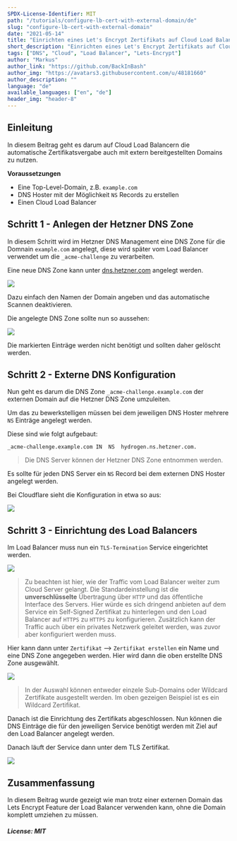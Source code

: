 ```yaml
---
SPDX-License-Identifier: MIT
path: "/tutorials/configure-lb-cert-with-external-domain/de"
slug: "configure-lb-cert-with-external-domain"
date: "2021-05-14"
title: "Einrichten eines Let's Encrypt Zertifikats auf Cloud Load Balancern mit externer Domain"
short_description: "Einrichten eines Let's Encrypt Zertifikats auf Cloud Load Balancern ohne den DNS Hoster zu wechseln."
tags: ["DNS", "Cloud", "Load Balancer", "Lets-Encrypt"]
author: "Markus"
author_link: "https://github.com/BackInBash"
author_img: "https://avatars3.githubusercontent.com/u/48181660"
author_description: ""
language: "de"
available_languages: ["en", "de"]
header_img: "header-8"
---
```


## Einleitung

In diesem Beitrag geht es darum auf Cloud Load Balancern die automatische Zertifikatsvergabe auch mit extern bereitgestellten Domains zu nutzen.

**Voraussetzungen**

+ Eine Top-Level-Domain, z.B. `example.com`
+ DNS Hoster mit der Möglichkeit `NS` Records zu erstellen
+ Einen Cloud Load Balancer

## Schritt 1 - Anlegen der Hetzner DNS Zone

In diesem Schritt wird im Hetzner DNS Management eine DNS Zone für die Domnain `example.com` angelegt, diese wird später vom Load Balancer verwendet um die `_acme-challenge` zu verarbeiten.

Eine neue DNS Zone kann unter [dns.hetzner.com](https://dns.hetzner.com) angelegt werden. 

![](createDNSZone.png)

Dazu einfach den Namen der Domain angeben und das automatische Scannen deaktivieren.

Die angelegte DNS Zone sollte nun so aussehen:

![](beforeDelete.png)

Die markierten Einträge werden nicht benötigt und sollten daher gelöscht werden. 

## Schritt 2 - Externe DNS Konfiguration

Nun geht es darum die DNS Zone `_acme-challenge.example.com` der externen Domain auf die Hetzner DNS Zone umzuleiten.

Um das zu bewerkstelligen müssen bei dem jeweiligen DNS Hoster mehrere `NS` Einträge angelegt werden.

Diese sind wie folgt aufgebaut:

```Console
_acme-challenge.example.com	IN	NS	hydrogen.ns.hetzner.com.
```

> Die DNS Server können der Hetzner DNS Zone entnommen werden.

Es sollte für jeden DNS Server ein `NS` Record bei dem externen DNS Hoster angelegt werden.

Bei Cloudflare sieht die Konfiguration in etwa so aus:

![](cloudflare.png)

## Schritt 3 - Einrichtung des Load Balancers

Im Load Balancer muss nun ein `TLS-Termination` Service eingerichtet werden.

![](termination.png)

> Zu beachten ist hier, wie der Traffic vom Load Balancer weiter zum Cloud Server gelangt. Die Standardeinstellung ist die **unverschlüsselte** Übertragung über `HTTP` und das öffentliche Interface des Servers. Hier würde es sich dringend anbieten auf dem Service ein Self-Signed Zertifikat zu hinterlegen und den Load Balancer auf `HTTPS` zu `HTTPS` zu konfigurieren. Zusätzlich kann der Traffic auch über ein privates Netzwerk geleitet werden, was zuvor aber konfiguriert werden muss.

Hier kann dann unter `Zertifikat` --> `Zertifikat erstellen`
ein Name und eine DNS Zone angegeben werden. Hier wird dann die oben erstellte DNS Zone ausgewählt.

![](createCert.png)

> In der Auswahl können entweder einzele Sub-Domains oder Wildcard Zertifikate ausgestellt werden. Im oben gezeigen Beispiel ist es ein Wildcard Zertifikat.

Danach ist die Einrichtung des Zertifikats abgeschlossen. Nun können die DNS Einträge die für den jeweiligen Service benötigt werden mit Ziel auf den Load Balancer angelegt werden.

Danach läuft der Service dann unter dem TLS Zertifikat.

![](https.png)

## Zusammenfassung

In diesem Beitrag wurde gezeigt wie man trotz einer externen Domain das Lets Encrypt Feature der Load Balancer verwenden kann, ohne die Domain komplett umziehen zu müssen.

##### License: MIT

<!--

Contributor's Certificate of Origin

By making a contribution to this project, I certify that:

(a) The contribution was created in whole or in part by me and I have
    the right to submit it under the license indicated in the file; or

(b) The contribution is based upon previous work that, to the best of my
    knowledge, is covered under an appropriate license and I have the
    right under that license to submit that work with modifications,
    whether created in whole or in part by me, under the same license
    (unless I am permitted to submit under a different license), as
    indicated in the file; or

(c) The contribution was provided directly to me by some other person
    who certified (a), (b) or (c) and I have not modified it.

(d) I understand and agree that this project and the contribution are
    public and that a record of the contribution (including all personal
    information I submit with it, including my sign-off) is maintained
    indefinitely and may be redistributed consistent with this project
    or the license(s) involved.

Signed-off-by: Markus<markus@omg-network.de>

-->
